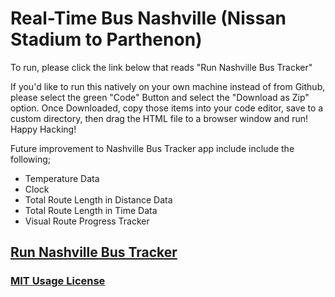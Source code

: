 # Real-Time Bus Nashville (Nissan Stadium to Parthenon)

To run, please click the link below that reads "Run Nashville Bus Tracker"

If you'd like to run this natively on your own machine instead of from Github, please select the green "Code" Button and select the "Download as Zip" option. Once Downloaded, copy those items into your code editor, save to a custom directory, then drag the HTML file to a browser window and run!
Happy Hacking!


Future improvement to Nashville Bus Tracker app include include the following;


 - Temperature Data
 - Clock
 - Total Route Length in Distance Data
 - Total Route Length in Time Data
 - Visual Route Progress Tracker


## <a href="https://jsdavis92.github.io/Real-Time-Bus-Nashville/">Run Nashville Bus Tracker</a>
### <a href="https://github.com/jsdavis92/Real-Time-Bus-Nashville/files/10047360/LICENSE-MIT.txt">MIT Usage License</a>


